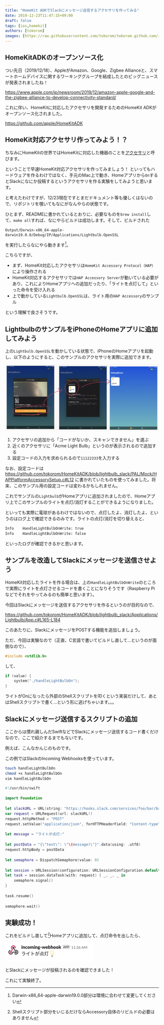 ```yaml
---
title: "HomeKit ADKでSlackにメッセージ送信するアクセサリを作ってみる"
date: 2019-12-23T11:47:15+09:00
draft: false
tags: [ios,homekit]
authors: [tokorom]
images: [https://raw.githubusercontent.com/tokorom/tokorom.github.com/images/images/homekitadk/homekit_logo.png]
---
```


## HomeKitADKのオープンソース化

つい先日（2019/12/18）、AppleがAmazon、Google、Zigbee Allianceと、スマートホームデバイスに関するワーキンググループを結成したとのビッグニュースが発表されましたね！

https://www.apple.com/jp/newsroom/2019/12/amazon-apple-google-and-the-zigbee-alliance-to-develop-connectivity-standard/

これに伴い、HomeKitに対応したアクセサリを開発するためのHomeKit ADKがオープンソース化されました。

https://github.com/apple/HomeKitADK

## HomeKit対応アクセサリ作ってみよう！？

ちなみにHomeKitの世界ではHomeKitに対応した機器のことを[アクセサリ](https://www.apple.com/jp/shop/accessories/all-accessories/homekit)と呼びます。

ということで早速HomeKit対応アクセサリを作ってみましょう！
といってもハードウェアを作るわけではなく、手元のMac上で動き、Homeアプリから`On`するとSlackになにか投稿するというアクセサリを作る実験をしてみようと思います。

と考えたわけですが、12/23現在ですとまだドキュメント等も優しくはないので、リポジトリを覗いてもなにがなんやらの状態です。

ひとまず、READMEに書かれているとおりに、必要なものを`brew install`して、`make all`すれば、なにやらビルドは成功します。そして、ビルドされた

```
Output/Darwin-x86_64-apple-darwin19.0.0/Debug/IP/Applications/Lightbulb.OpenSSL
```

を実行したらなにやら動きます[^environment]。

[^environment]: Darwin-x86_64-apple-darwin19.0.0部分は環境に合わせて変更してください

こちらですが、

- まず、HomeKit対応したアクセサリは`HomeKit Accessory Protocol（HAP）`により操作される
- HomeKit対応するアクセサリでは`HAP Accessory Server`が動いている必要があり、これによりHomeアプリへの追加だったり、「ライトを点灯して」といった命令を受け入れる
- 上で動かしている`Lightbulb.OpenSSL`は、ライト用の`HAP Accessory`のサンプル

という理解で良さそうです。

## LightbulbのサンプルをiPhoneのHomeアプリに追加してみよう

上の`Lightbulb.OpenSSL`を動かしている状態で、iPhoneのHomeアプリを起動し、以下のようにすると、このサンプルのアクセサリを実際に追加できます。

![add_accessory](https://raw.githubusercontent.com/tokorom/tokorom.github.com/images/images/homekitadk/add_homekitadk_accessory.jpeg)

1. アクセサリの追加から「コードがないか、スキャンできません」を選ぶ
2. 近くのアクセサリに「Acme Light Bulb」というのが表示されるので追加する
3. 設定コードの入力を求められるので`11122333`を入力する

なお、設定コードは https://github.com/tokorom/HomeKitADK/blob/lightbulb_slack/PAL/Mock/HAPPlatformAccessorySetup.c#L12 に書かれていたものを使ってみました。将来、このサンプル用の設定コードは変わるかもしれません。

これでサンプルの`Lightbulb`がHomeアプリに追加されましたので、Homeアプリ上でこのサンプルのライトを点灯/消灯することができるようになりました。

といっても実際に電球があるわけではないので、点灯したよ、消灯したよ、というのはログ上で確認できるのみです。ライトの点灯/消灯を切り替えると、

```sh
Info    HandleLightBulbOnWrite: true
Info    HandleLightBulbOnWrite: false
```

といったログが確認できるかと思います。

## サンプルを改造してSlackにメッセージを送信させよう

HomeKit対応したライトを作る場合は、上の`HandleLightBulbOnWrite`のところで実際にライトを点灯させるコードを書くことになりそうです（Raspberry Piなどでそれをやってみるのも簡単と思います）。

今回はSlackにメッセージを送信するアクセサリを作るというのが目的なので、

https://github.com/tokorom/HomeKitADK/blob/lightbulb_slack/Applications/Lightbulb/App.c#L165-L184

このあたりに、SlackにメッセージをPOSTする機能を追加しましょう。

ただ、今回は実験なので（正直、C言語で書いてビルドし直して...というのが面倒なので）、

```c
#include <stdlib.h>
```

して、

```c
if (value) {
    system("./handleLightBulbOn");
}
```

ライトがOnになったら外部のShellスクリプトを叩くという実装だけして、あとはShellスクリプトで書く...という形に逃げちゃいます。。。

## Slackにメッセージ送信するスクリプトの追加

ここからは慣れ親しんだSwiftなどでSlackにメッセージ送信するコード書くだけなので、ここで紹介するまでもないです。

例えば、こんなかんじのものです。

この例ではSlackのIncoming Webhooksを使っています。

```sh
touch handleLightBulbOn
chmod +x handleLightBulbOn
vim handleLightBulbOn
```

```swift
#!/usr/bin/swift

import Foundation

let slackURL = URL(string: "https://hooks.slack.com/services/foo/bar/baz") //< Incoming Webhooks
var request = URLRequest(url: slackURL!)
request.httpMethod = "POST"
request.setValue("application/json", forHTTPHeaderField: "Content-type")

let message = "ライトが点灯💡"

let postData = "{\"text\": \"\(message)\"}".data(using: .utf8)
request.httpBody = postData

let semaphore = DispatchSemaphore(value: 0)

let session = URLSession(configuration: URLSessionConfiguration.default)
let task = session.dataTask(with: request) { _, _, _ in
    semaphore.signal()
}

task.resume()

semaphore.wait()
```

## 実験成功！

これをビルドし直して[^rebuild]Homeアプリに追加して、点灯命令を出したら、

![foo](https://raw.githubusercontent.com/tokorom/tokorom.github.com/images/images/homekitadk/incoming_webhook.png)

とSlackにメッセージが投稿されるのを確認できました！

これにて実験終了。


[^rebuild]: Shellスクリプト部分をいじるだけならAccessory自体のリビルドの必要はありません
